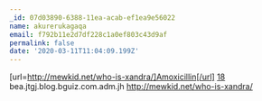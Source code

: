```yaml
---
_id: 07d03890-6388-11ea-acab-ef1ea9e56022
name: akurerukagaqa
email: f792b11e2d7df228c1a0ef803c43d9af
permalink: false
date: '2020-03-11T11:04:09.199Z'
---
```

[url=http://mewkid.net/who-is-xandra/]Amoxicillin[/url] <a href="http://mewkid.net/who-is-xandra/">18</a> bea.jtgj.blog.bguiz.com.adm.jh http://mewkid.net/who-is-xandra/
